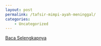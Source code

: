 ```yaml
---
layout: post
permalink: /tafsir-mimpi-ayah-meninggal/
categories:
    - Uncategorized
---
```


[Baca Selengkapnya](/05)